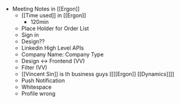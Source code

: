 - Meeting Notes in [[Ergon]]
    - [[Time used]] in [[Ergon]]
        - 120min 
    - Place Holder for Order List
    - Sign in
    - Design??
    - Linkedin High Level APIs
    - Company Name: Company Type 
    - Design <-> Frontend (VV)
    - Filter (VV)
    - [[Vincent Sin]] is th business guys [[[[Ergon]] [[Dynamics]]]]
    - Push Notification
    - Whitespace
    - Profile wrong
